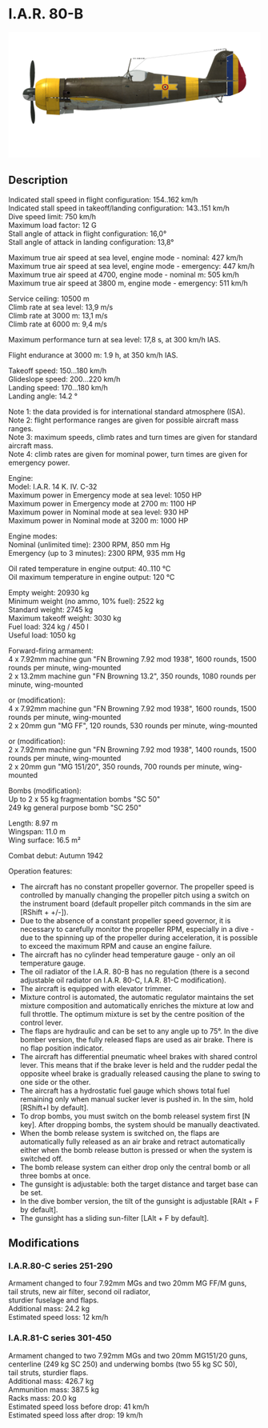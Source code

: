 # I.A.R. 80-B  
  
![iar80b](../images/iar80b.png)  
  
## Description  
  
Indicated stall speed in flight configuration: 154..162 km/h  
Indicated stall speed in takeoff/landing configuration: 143..151 km/h  
Dive speed limit: 750 km/h  
Maximum load factor: 12 G  
Stall angle of attack in flight configuration: 16,0°  
Stall angle of attack in landing configuration: 13,8°  
  
Maximum true air speed at sea level, engine mode - nominal: 427 km/h  
Maximum true air speed at sea level, engine mode - emergency: 447 km/h  
Maximum true air speed at 4700, engine mode - nominal m: 505 km/h  
Maximum true air speed at 3800 m, engine mode - emergency: 511 km/h  
  
Service ceiling: 10500 m  
Climb rate at sea level: 13,9 m/s  
Climb rate at 3000 m: 13,1 m/s  
Climb rate at 6000 m: 9,4 m/s  
  
Maximum performance turn at sea level: 17,8 s, at 300 km/h IAS.  
  
Flight endurance at 3000 m: 1.9 h, at 350 km/h IAS.  
  
Takeoff speed: 150...180 km/h  
Glideslope speed: 200...220 km/h  
Landing speed: 170...180 km/h  
Landing angle: 14.2 °  
  
Note 1: the data provided is for international standard atmosphere (ISA).  
Note 2: flight performance ranges are given for possible aircraft mass ranges.  
Note 3: maximum speeds, climb rates and turn times are given for standard aircraft mass.  
Note 4: climb rates are given for mominal power, turn times are given for emergency power.  
  	
Engine:  
Model: I.A.R. 14 K. IV. C-32  
Maximum power in Emergency mode at sea level: 1050 HP  
Maximum power in Emergency mode at 2700 m: 1100 HP  
Maximum power in Nominal mode at sea level: 930 HP  
Maximum power in Nominal mode at 3200 m: 1000 HP  
  	
Engine modes:  
Nominal (unlimited time): 2300 RPM, 850 mm Hg  
Emergency (up to 3 minutes): 2300 RPM, 935 mm Hg  
  	
Oil rated temperature in engine output: 40..110 °C  
Oil maximum temperature in engine output: 120 °C  
  	
Empty weight: 20930 kg  
Minimum weight (no ammo, 10% fuel): 2522 kg  
Standard weight: 2745 kg  
Maximum takeoff weight: 3030 kg  
Fuel load: 324 kg / 450 l  
Useful load: 1050 kg  
  	
Forward-firing armament:  
4 x 7.92mm machine gun "FN Browning 7.92 mod 1938", 1600 rounds, 1500 rounds per minute, wing-mounted  
2 x 13.2mm machine gun "FN Browning 13.2", 350 rounds, 1080 rounds per minute, wing-mounted  	
  
or (modification):  	
4 x 7.92mm machine gun "FN Browning 7.92 mod 1938", 1600 rounds, 1500 rounds per minute, wing-mounted  
2 x 20mm gun "MG FF", 120 rounds, 530 rounds per minute, wing-mounted  
  
or (modification):  	
2 x 7.92mm machine gun "FN Browning 7.92 mod 1938", 1400 rounds, 1500 rounds per minute, wing-mounted  
2 x 20mm gun "MG 151/20", 350 rounds, 700 rounds per minute, wing-mounted  
  	
Bombs (modification):  
Up to 2 x 55 kg fragmentation bombs "SC 50"  
249 kg general purpose bomb "SC 250"  
  	
Length: 8.97 m  
Wingspan: 11.0 m  
Wing surface: 16.5 m²  
  	
Combat debut: Autumn 1942  
  	
Operation features:  
- The aircraft has no constant propeller governor. The propeller speed is controlled by manually changing the propeller pitch using a switch on the instrument board (default propeller pitch commands in the sim are [RShift + +/-]).  
- Due to the absence of a constant propeller speed governor, it is necessary to carefully monitor the propeller RPM, especially in a dive - due to the spinning up of the propeller during acceleration, it is possible to exceed the maximum RPM and cause an engine failure.  	
- The aircraft has no cylinder head temperature gauge - only an oil temperature gauge.  
- The oil radiator of the I.A.R. 80-B has no regulation (there is a second adjustable oil radiator on I.A.R. 80-C, I.A.R. 81-C modification).  
- The aircraft is equipped with elevator trimmer.  
- Mixture control is automated, the automatic regulator maintains the set mixture composition and automatically enriches the mixture at low and full throttle. The optimum mixture is set by the centre position of the control lever.  
- The flaps are hydraulic and can be set to any angle up to 75°. In the dive bomber version, the fully released flaps are used as air brake. There is no flap position indicator.  
- The aircraft has differential pneumatic wheel brakes with shared control lever. This means that if the brake lever is held and the rudder pedal the opposite wheel brake is gradually released causing the plane to swing to one side or the other.  
- The aircraft has a hydrostatic fuel gauge which shows total fuel remaining only when manual sucker lever is pushed in. In the sim, hold [RShift+I by default].  
- To drop bombs, you must switch on the bomb releasel system first [N key]. After dropping bombs, the system should be manually deactivated.  
- When the bomb release system is switched on, the flaps are automatically fully released as an air brake and retract automatically either when the bomb release button is pressed or when the system is switched off.  
- The bomb release system can either drop only the central bomb or all three bombs at once.  
- The gunsight is adjustable: both the target distance and target base can be set.  
- In the dive bomber version, the tilt of the gunsight is adjustable [RAlt + F by default].  
- The gunsight has a sliding sun-filter [LAlt + F by default].  
  
## Modifications  
  
  
### I.A.R.80-C series 251-290  
  
Armament changed to four 7.92mm MGs and two 20mm MG FF/M guns,  
tail struts, new air filter, second oil radiator,  
sturdier fuselage and flaps.  
Additional mass: 24.2 kg  
Estimated speed loss: 12 km/h  
  
### I.A.R.81-C series 301-450  
  
Armament changed to two 7.92mm MGs and two 20mm MG151/20 guns,  
centerline (249 kg SC 250) and underwing bombs (two 55 kg SC 50),  
tail struts, sturdier flaps.  
Additional mass: 426.7 kg  
Ammunition mass: 387.5 kg  
Racks mass: 20.0 kg  
Estimated speed loss before drop: 41 km/h  
Estimated speed loss after drop: 19 km/h  